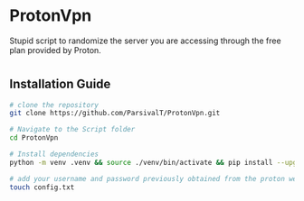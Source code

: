 # ProtonVpn

Stupid script to randomize the server you are accessing through the free plan provided by Proton.
#

## Installation Guide
```bash
# clone the repository 
git clone https://github.com/ParsivalT/ProtonVpn.git

# Navigate to the Script folder
cd ProtonVpn

# Install dependencies
python -m venv .venv && source ./venv/bin/activate && pip install --upgrade pip && pip install -r requirements.txt

# add your username and password previously obtained from the proton website in the config.txt file
touch config.txt
```

